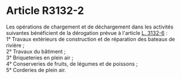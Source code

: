 # Article R3132-2

  
Les opérations de chargement et de déchargement dans les activités suivantes bénéficient de la dérogation prévue à l'article [L. 3132-6][1] :   
1° Travaux extérieurs de construction et de réparation des bateaux de rivière ;   
2° Travaux du bâtiment ;   
3° Briqueteries en plein air ;   
4° Conserveries de fruits, de légumes et de poissons ;   
5° Corderies de plein air.

 [1]: /affichCodeArticle.do?cidTexte=LEGITEXT000006072050&idArticle=LEGIARTI000006902585&dateTexte=&categorieLien=cid
